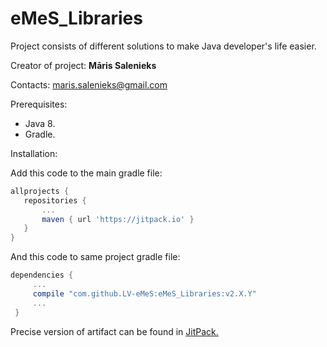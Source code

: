 # eMeS_Libraries
Project consists of different solutions to make Java developer's life easier.

Creator of project: **Māris Salenieks**

Contacts: maris.salenieks@gmail.com

Prerequisites:
* Java 8.
* Gradle.

 Installation:
 
 Add this code to the main gradle file: 
 ```gradle
allprojects {
	repositories {
		...
	    maven { url 'https://jitpack.io' }
	}
}
```

And this code to same project gradle file:
```gradle
dependencies {
     ...
     compile "com.github.LV-eMeS:eMeS_Libraries:v2.X.Y"
     ...
 }
```
Precise version of artifact can be found in [JitPack.](https://jitpack.io/#LV-eMeS/eMeS_Libraries/)
